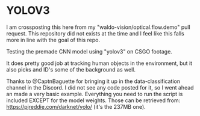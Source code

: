 # YOLOV3

I am crossposting this here from my "waldo-vision/optical.flow.demo" pull request. This repository did not exists at the time and I feel like this falls more in line with the goal of this repo.

Testing the premade CNN model using "yolov3" on CSGO footage.

It does pretty good job at tracking human objects in the environment, but it also picks and ID's some of the background as well.

Thanks to @CaptnBaguette for bringing it up in the data-classification channel in the Discord. I did not see any code posted for it, so I went ahead an made a very basic example. Everything you need to run the script is included EXCEPT for the model weights. Those can be retrieved from: https://pjreddie.com/darknet/yolo/ (it's the 237MB one).
